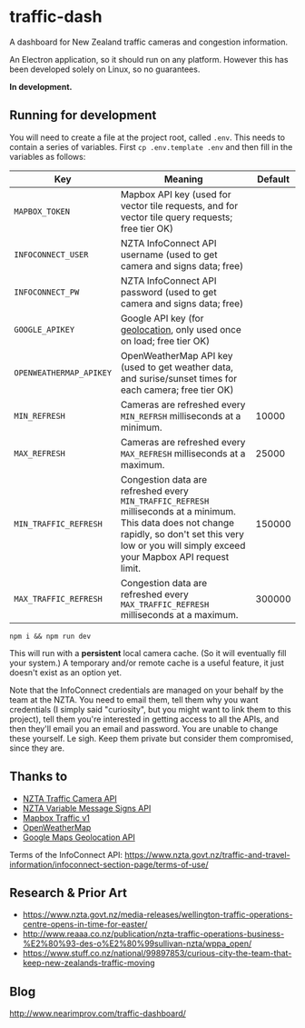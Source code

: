 # traffic-dash

A dashboard for New Zealand traffic cameras and congestion information.

An Electron application, so it should run on any platform. However this has been developed solely on Linux, so no guarantees.

**In development.**

## Running for development

You will need to create a file at the project root, called `.env`. This needs to contain a series of variables. First `cp .env.template .env` and then fill in the variables as follows:

| Key                     	| Meaning                                                                                                                                                                                                     	| Default 	|
|-------------------------	|-------------------------------------------------------------------------------------------------------------------------------------------------------------------------------------------------------------	|---------	|
| `MAPBOX_TOKEN`          	| Mapbox API key (used for vector tile requests, and for vector tile query requests; free tier OK)                                                                                                            	|         	|
| `INFOCONNECT_USER`      	| NZTA InfoConnect API username (used to get camera and signs data; free)                                                                                                                                     	|         	|
| `INFOCONNECT_PW`        	| NZTA InfoConnect API password (used to get camera and signs data; free)                                                                                                                                     	|         	|
| `GOOGLE_APIKEY`         	| Google API key (for [geolocation](https://developers.google.com/maps/documentation/geolocation/intro), only used once on load; free tier OK)                                                                                                                                      	|         	|
| `OPENWEATHERMAP_APIKEY` 	| OpenWeatherMap API key (used to get weather data, and surise/sunset times for each camera; free tier OK)                                                                                                    	|         	|
| `MIN_REFRESH`           	| Cameras are refreshed every `MIN_REFRSH` milliseconds at a minimum.                                                                                                                                         	| 10000   	|
| `MAX_REFRESH`           	| Cameras are refreshed every `MAX_REFRESH` milliseconds at a maximum.                                                                                                                                        	| 25000   	|
| `MIN_TRAFFIC_REFRESH`   	| Congestion data are refreshed every `MIN_TRAFFIC_REFRESH` milliseconds at a minimum. This data does not change rapidly, so don't set this very low or you will simply exceed your Mapbox API request limit. 	| 150000  	|
| `MAX_TRAFFIC_REFRESH`   	| Congestion data are refreshed every `MAX_TRAFFIC_REFRESH` milliseconds at a maximum.                                                                                                                        	| 300000  	|

`npm i && npm run dev`

This will run with a **persistent** local camera cache. (So it will eventually fill your system.) A temporary and/or remote cache is a useful feature, it just doesn't exist as an option yet.

Note that the InfoConnect credentials are managed on your behalf by the team at the NZTA. You need to email them, tell them why you want credentials (I simply said "curiosity", but you might want to link them to this project), tell them you're interested in getting access to all the APIs, and then they'll email you an email and password. You are unable to change these yourself. Le sigh. Keep them private but consider them compromised, since they are.

## Thanks to

- [NZTA Traffic Camera API](https://www.nzta.govt.nz/traffic-and-travel-information/infoconnect-section-page/about-the-apis/traffic-cameras/)
- [NZTA Variable Message Signs API](https://www.nzta.govt.nz/traffic-and-travel-information/infoconnect-section-page/about-the-apis/auckland-traffic-api/)
- [Mapbox Traffic v1](https://www.mapbox.com/vector-tiles/mapbox-traffic-v1/)
- [OpenWeatherMap](https://openweathermap.org/)
- [Google Maps Geolocation API](https://developers.google.com/maps/documentation/geolocation/intro)

Terms of the InfoConnect API: https://www.nzta.govt.nz/traffic-and-travel-information/infoconnect-section-page/terms-of-use/

## Research & Prior Art

- https://www.nzta.govt.nz/media-releases/wellington-traffic-operations-centre-opens-in-time-for-easter/
- http://www.reaaa.co.nz/publication/nzta-traffic-operations-business-%E2%80%93-des-o%E2%80%99sullivan-nzta/wppa_open/
- https://www.stuff.co.nz/national/99897853/curious-city-the-team-that-keep-new-zealands-traffic-moving

## Blog

http://www.nearimprov.com/traffic-dashboard/
